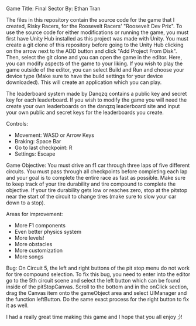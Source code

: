 Game Title: Final Sector
By: Ethan Tran

The files in this repository contain the source code for the game that I created, Risky Racers, for the Roosevelt Racers' "Roosevelt Dev Prix". 
To use the source code for either modifications or running the game, you must first have Unity Hub installed as this project was made with Unity.
You must create a git clone of this repository before going to the Unity Hub clicking on the arrow next to the ADD button and click "Add Project From Disk".
Then, select the git clone and you can open the game in the editor. Here, you can modify aspects of the game to your liking. If you wish to play the game
outside of the editor, you can select Build and Run and choose your device type (Make sure to have the build settings for your device downloaded). This will
create an application which you can play.

The leaderboard system made by Danqzq contains a public key and secret key for each leaderboard. If you wish to modify the game you will need the create your
own leaderboards on the danqzq leaderboard site and input your own public and secret keys for the leaderboards you create.

Controls:
- Movement: WASD or Arrow Keys
- Braking: Space Bar
- Go to last checkpoint: R
- Settings: Escape

Game Objective:
You must drive an f1 car through three laps of five different circuits. You must pass through all checkpoints before completing each lap and your goal is
to complete the entire race as fast as possible. Make sure to keep track of your tire durability and tire compound to complete the objective. If your tire
durability gets low or reaches zero, stop at the pitstop near the start of the circuit to change tires (make sure to slow your car down to a stop).

Areas for improvement:
- More F1 components
- Even better physics system
- More levels!
- More obstacles
- More customization
- More songs

Bug:
On Circuit 5, the left and right buttons of the pit stop menu do not work for tire compound selection. To fix this bug, you need to enter into the editor go
to the 5th circuit scene and select the left button which can be found inside of the pitStopCanvas. Scroll to the bottom and in the onClick section, drag the
Canvas item onto the gameObject area and select UIManager and the function leftButton. Do the same exact process for the right button to fix it as well.

I had a really great time making this game and I hope that you all enjoy ;)!
